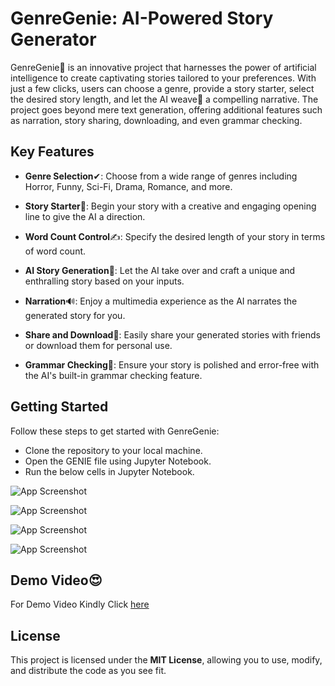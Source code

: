 
# GenreGenie: AI-Powered Story Generator

GenreGenie🧞 is an innovative project that harnesses the power of artificial intelligence to create captivating stories tailored to your preferences. With just a few clicks, users can choose a genre, provide a story starter, select the desired story length, and let the AI weave🧶 a compelling narrative. The project goes beyond mere text generation, offering additional features such as narration, story sharing, downloading, and even grammar checking.


## Key Features
* **Genre Selection**✔: Choose from a wide range of genres including Horror, Funny, Sci-Fi, Drama, Romance, and more.

* **Story Starter**📖: Begin your story with a creative and engaging opening line to give the AI a direction.

* **Word Count Control**✍: Specify the desired length of your story in terms of word count.

* **AI Story Generation**🤖: Let the AI take over and craft a unique and enthralling story based on your inputs.

* **Narration**🔊: Enjoy a multimedia experience as the AI narrates the generated story for you.

* **Share and Download**🔗: Easily share your generated stories with friends or download them for personal use.

* **Grammar Checking**📝: Ensure your story is polished and error-free with the AI's built-in grammar checking feature.

## Getting Started
Follow these steps to get started with GenreGenie:

* Clone the repository to your local machine.
* Open the GENIE file using Jupyter Notebook.
* Run the below cells in Jupyter Notebook.
  
![App Screenshot](https://i.ibb.co/sJXjdvz/image.png)

![App Screenshot](https://i.ibb.co/F6d2Scf/image.png)

![App Screenshot](https://i.ibb.co/DRgQrg7/image.png)

![App Screenshot](https://i.ibb.co/XjVPDy1/image.png)

## Demo Video😍
For Demo Video Kindly Click [here](https://drive.google.com/file/u/1/d/1H22dr5dcoK8k7f90-A9I8AQoccNSb7do/view?usp=sharing)

## License
This project is licensed under the **MIT License**, allowing you to use, modify, and distribute the code as you see fit.

